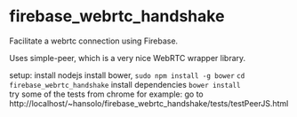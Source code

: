 # firebase_webrtc_handshake
Facilitate a webrtc connection using Firebase.

Uses simple-peer, which is a very nice WebRTC wrapper library.

setup:
  install nodejs
  install bower, `sudo npm install -g bower`
  `cd firebase_webrtc_handshake`
  install dependencies `bower install`  
  try some of the tests from chrome 
    for example: go to http://localhost/~hansolo/firebase_webrtc_handshake/tests/testPeerJS.html
